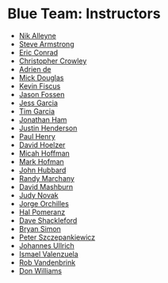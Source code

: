 Blue Team: Instructors
========

- <a href='https://www.sans.org/instructors/Nik-Alleyne' target='_blank'>Nik Alleyne</a>
- <a href='https://www.sans.org/instructors/Steve-Armstrong' target='_blank'>Steve Armstrong</a>
- <a href='https://www.sans.org/instructors/Eric-Conrad' target='_blank'>Eric Conrad</a>
- <a href='https://www.sans.org/instructors/Christopher-Crowley' target='_blank'>Christopher Crowley</a>
- <a href='https://www.sans.org/instructors/Adrien-de-Beaupre' target='_blank'>Adrien de</a>
- <a href='https://www.sans.org/instructors/Mick-Douglas' target='_blank'>Mick Douglas</a>
- <a href='https://www.sans.org/instructors/Kevin-Fiscus' target='_blank'>Kevin Fiscus</a>
- <a href='https://www.sans.org/instructors/Jason-Fossen' target='_blank'>Jason Fossen</a>
- <a href='https://www.sans.org/instructors/Jess-Garcia' target='_blank'>Jess Garcia</a>
- <a href='https://www.sans.org/instructors/Tim-Garcia' target='_blank'>Tim Garcia</a>
- <a href='https://www.sans.org/instructors/Jonathan-Ham' target='_blank'>Jonathan Ham</a>
- <a href='https://www.sans.org/instructors/Justin-Henderson' target='_blank'>Justin Henderson</a>
- <a href='https://www.sans.org/instructors/Paul-Henry' target='_blank'>Paul Henry</a>
- <a href='https://www.sans.org/instructors/David-Hoelzer' target='_blank'>David Hoelzer</a>
- <a href='https://www.sans.org/instructors/Micah-Hoffman' target='_blank'>Micah Hoffman</a>
- <a href='https://www.sans.org/instructors/Mark-Hofman' target='_blank'>Mark Hofman</a>
- <a href='https://www.sans.org/instructors/John-Hubbard' target='_blank'>John Hubbard</a>
- <a href='https://www.sans.org/instructors/Randy-Marchany' target='_blank'>Randy Marchany</a>
- <a href='https://www.sans.org/instructors/David-Mashburn' target='_blank'>David Mashburn</a>
- <a href='https://www.sans.org/instructors/Judy-Novak' target='_blank'>Judy Novak</a>
- <a href='https://www.sans.org/instructors/Jorge-Orchilles' target='_blank'>Jorge Orchilles</a>
- <a href='https://www.sans.org/instructors/Hal-Pomeranz' target='_blank'>Hal Pomeranz</a>
- <a href='https://www.sans.org/instructors/Dave-Shackleford' target='_blank'>Dave Shackleford</a>
- <a href='https://www.sans.org/instructors/Bryan-Simon' target='_blank'>Bryan Simon</a>
- <a href='https://www.sans.org/instructors/Peter-Szczepankiewicz' target='_blank'>Peter Szczepankiewicz</a>
- <a href='https://www.sans.org/instructors/Johannes-Ullrich-Ph.D.' target='_blank'>Johannes Ullrich</a>
- <a href='https://www.sans.org/instructors/Ismael-Valenzuela' target='_blank'>Ismael Valenzuela</a>
- <a href='https://isc.sans.edu/handler_list.html#rob-vandenbrink' target='_blank'>Rob Vandenbrink</a>
- <a href='https://www.sans.org/instructors/Don-Williams' target='_blank'>Don Williams</a>
